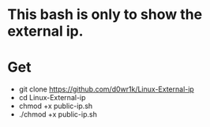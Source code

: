 # This bash is only to show the external ip. 

# Get
- git clone https://github.com/d0wr1k/Linux-External-ip
- cd Linux-External-ip
- chmod +x public-ip.sh
- ./chmod +x public-ip.sh

